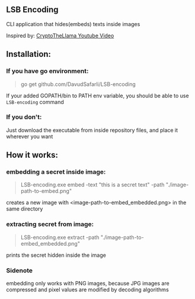 ## LSB Encoding

CLI application that hides(embeds) texts inside images

Inspired by: [CryptoTheLlama Youtube Video](https://www.youtube.com/watch?v=o_uXEete0K4&ab_channel=CryptoTheLlama)

## Installation:
### If you have go environment:
> go get github.com/DavudSafarli/LSB-encoding

If your added GOPATH/bin to PATH env variable, you should be able to use `LSB-encoding` command

### If you don't:
Just download the executable from inside repository files, and place it wherever you want



## How it works:
### embedding a secret inside image:

> LSB-encoding.exe embed -text "this is a secret text" -path "./image-path-to-embed.png"

creates a new image with <image-path-to-embed_embedded.png> in the same directory


### extracting secret from image:
> LSB-encoding.exe extract -path "./image-path-to-embed_embedded.png"

prints the secret hidden inside the image

### Sidenote
embedding only works with PNG images, because JPG images are compressed and pixel values are modified by decoding algorithms





